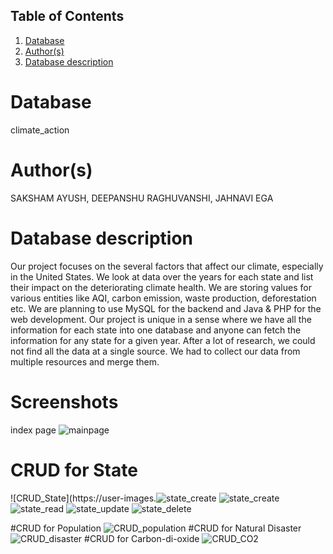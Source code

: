 ## Table of Contents
1. [Database](#database)
1. [Author(s)](#author)
1. [Database description](#description)

# Database
climate_action

# Author(s)
SAKSHAM AYUSH,
DEEPANSHU RAGHUVANSHI,
JAHNAVI EGA

# Database description
Our project focuses on the several factors that affect our climate, especially in the United States. We look at data over the years for each state and list their impact on the deteriorating climate health. 
We are storing values for various entities like AQI, carbon emission, waste production, deforestation etc.
We are planning to use MySQL for the backend and Java & PHP for the web development. 
Our project is unique in a sense where we have all the information for each state into one database and anyone can fetch the information for any state for a given year. After a lot of research, we could not find all the data at a single source. We had to collect our data from multiple resources and merge them.

# Screenshots
index page
 ![mainpage](https://user-images.githubusercontent.com/42165851/158509902-651046c9-a296-468a-a490-51b16f0368d0.jpg)
# CRUD for State
![CRUD_State](https://user-images.![state_create](https://user-images.githubusercontent.com/42165851/158510234-d8748e21-c688-4c52-b30a-d1eee03a9919.jpg)
![state_create](https://user-images.githubusercontent.com/42165851/158510292-32df0803-c665-4d3f-8d96-8a6de568946a.jpg)
![state_read](https://user-images.githubusercontent.com/42165851/158510314-6a59fb13-98e9-4d22-811c-46a4437505ea.jpg)
![state_update](https://user-images.githubusercontent.com/42165851/158510372-75f73314-24f1-4fb9-8834-1235a754bbad.jpg)
![state_delete](https://user-images.githubusercontent.com/42165851/158510375-2f8aab2e-1f7f-4402-b4d1-e23ebc453924.jpg)



#CRUD for Population
![CRUD_population](https://user-images.githubusercontent.com/42165851/158509921-7305930f-c1d0-4432-9507-4b59ad0ad079.jpg)
#CRUD for Natural Disaster
![CRUD_disaster](https://user-images.githubusercontent.com/42165851/158509925-bfd3ada6-4973-4c0f-b5b3-f56262fd1ca9.jpg)
#CRUD for Carbon-di-oxide
![CRUD_CO2](https://user-images.githubusercontent.com/42165851/158509928-83675380-aa39-4fdf-89e6-404ea6c025cb.jpg)
